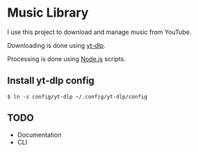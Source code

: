 # Music Library

I use this project to download and manage music from YouTube.

Downloading is done using [yt-dlp](https://github.com/yt-dlp/yt-dlp).

Processing is done using [Node.js](https://nodejs.org/en) scripts.

## Install yt-dlp config

```shell
$ ln -s config/yt-dlp ~/.config/yt-dlp/config
```

## TODO

- Documentation
- CLI
